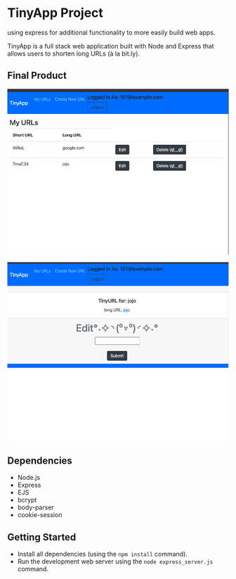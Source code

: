 # TinyApp Project
using express for additional functionality to more easily build web apps.

TinyApp is a full stack web application built with Node and Express that allows users to shorten long URLs (à la bit.ly).

## Final Product

!["screenshot of urls page"](https://github.com/kadia5/tinyapp/blob/master/urls-page.png )

!["screenshot screenshot of edit page"](https://github.com/kadia5/tinyapp/blob/master/edit-page.png  )

## Dependencies

- Node.js
- Express
- EJS
- bcrypt
- body-parser
- cookie-session

## Getting Started

- Install all dependencies (using the `npm install` command).
- Run the development web server using the `node express_server.js` command.
